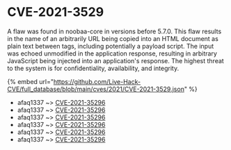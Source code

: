 # CVE-2021-3529

A flaw was found in noobaa-core in versions before 5.7.0. This flaw results in the name of an arbitrarily URL being copied into an HTML document as plain text between tags, including potentially a payload script. The input was echoed unmodified in the application response, resulting in arbitrary JavaScript being injected into an application's response. The highest threat to the system is for confidentiality, availability, and integrity.

{% embed url="https://github.com/Live-Hack-CVE/full_database/blob/main/cves/2021/CVE-2021-3529.json" %}


* afaq1337 ~> [CVE-2021-35296](https://www.alice-snow.ru/2021/database/cve-2021-3529/cve-2021-35296-afaq1337)
* afaq1337 ~> [CVE-2021-35296](https://www.alice-snow.ru/2021/database/cve-2021-3529/cve-2021-35296-afaq1337)
* afaq1337 ~> [CVE-2021-35296](https://www.alice-snow.ru/2021/database/cve-2021-3529/cve-2021-35296-afaq1337)
* afaq1337 ~> [CVE-2021-35296](https://www.alice-snow.ru/2021/database/cve-2021-3529/cve-2021-35296-afaq1337)
* afaq1337 ~> [CVE-2021-35296](https://www.alice-snow.ru/2021/database/cve-2021-3529/cve-2021-35296-afaq1337)
* afaq1337 ~> [CVE-2021-35296](https://www.alice-snow.ru/2021/database/cve-2021-3529/cve-2021-35296-afaq1337)